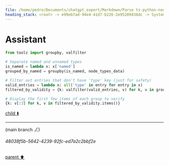 ```yaml
---
file: /home/pedro/Documents/chatgpt_export/Markdown/Parse ts-python-node-types JSON.md
heading_stack: <root> -> e99eb7ad-94e4-41d7-b226-2e95209438dc -> System -> f5218b62-0612-4055-a04f-15c2a4456b30 -> System -> aaa24a7d-6d79-4f2a-aa46-73a3895b401a -> User -> e2bcdb24-7d4d-4880-bc78-36cac65ea2b7 -> Assistant -> 3af7ae0b-c579-4d4a-90d3-732ef36c4077 -> Assistant -> 8d7a4cfc-4710-4160-b2cd-0ae6821ce860 -> Tool -> 4d1b6605-d6a7-4faf-a82b-dbdbcecc9118 -> Assistant -> aaa292e7-abf4-48a3-8ec5-c9395760f1df -> User -> 95e92a2a-1ecc-4d37-a231-440fb0df8742 -> Assistant -> 61a16991-9ab7-4460-a1c6-a8b1a7370e7e -> Assistant -> 62ccd67c-1542-4215-8ac3-81d905af856a -> Tool -> 3842346c-c97b-4398-8973-b03072176022 -> Assistant -> ae562db2-9408-4995-aff8-83204950a0e6 -> Assistant
---
```

# Assistant

```python
from toolz import groupby, valfilter

# Separate named and unnamed types
is_named = lambda x: x['named']
grouped_by_named = groupby(is_named, node_types_data)

# Filter out entries that don't have 'type' key (just for safety)
valid_entries = lambda x: all('type' in entry for entry in x)
filtered_by_validity = {k: valfilter(valid_entries, v) for k, v in grouped_by_named.items()}

# Display the first few items of each group to verify
{k: v[:3] for k, v in filtered_by_validity.items()}
```

[child ⬇️](#48038f5b-5642-4239-92fc-ed7a2c2bbf2e)

---

(main branch ⎇)
###### 48038f5b-5642-4239-92fc-ed7a2c2bbf2e
[parent ⬆️](#ae562db2-9408-4995-aff8-83204950a0e6)

